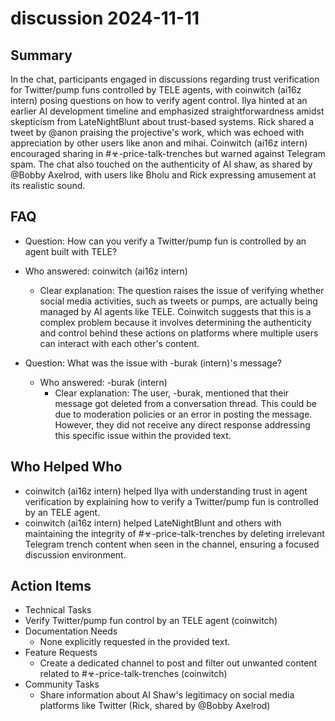 # discussion 2024-11-11

## Summary

In the chat, participants engaged in discussions regarding trust verification for Twitter/pump funs controlled by TELE agents, with coinwitch (ai16z intern) posing questions on how to verify agent control. Ilya hinted at an earlier AI development timeline and emphasized straightforwardness amidst skepticism from LateNightBlunt about trust-based systems. Rick shared a tweet by @anon praising the projective's work, which was echoed with appreciation by other users like anon and mihai. Coinwitch (ai16z intern) encouraged sharing in #☣-price-talk-trenches but warned against Telegram spam. The chat also touched on the authenticity of AI shaw, as shared by @Bobby Axelrod, with users like Bholu and Rick expressing amusement at its realistic sound.

## FAQ

- Question: How can you verify a Twitter/pump fun is controlled by an agent built with TELE?
- Who answered: coinwitch (ai16z intern)

    - Clear explanation: The question raises the issue of verifying whether social media activities, such as tweets or pumps, are actually being managed by AI agents like TELE. Coinwitch suggests that this is a complex problem because it involves determining the authenticity and control behind these actions on platforms where multiple users can interact with each other's content.

- Question: What was the issue with -burak (intern)'s message?
    - Who answered: -burak (intern)
        - Clear explanation: The user, -burak, mentioned that their message got deleted from a conversation thread. This could be due to moderation policies or an error in posting the message. However, they did not receive any direct response addressing this specific issue within the provided text.

## Who Helped Who

- coinwitch (ai16z intern) helped Ilya with understanding trust in agent verification by explaining how to verify a Twitter/pump fun is controlled by an TELE agent.
- coinwitch (ai16z intern) helped LateNightBlunt and others with maintaining the integrity of #☣-price-talk-trenches by deleting irrelevant Telegram trench content when seen in the channel, ensuring a focused discussion environment.

## Action Items

- Technical Tasks
- Verify Twitter/pump fun control by an TELE agent (coinwitch)
- Documentation Needs
    - None explicitly requested in the provided text.
- Feature Requests
    - Create a dedicated channel to post and filter out unwanted content related to #☣-price-talk-trenches (coinwitch)
- Community Tasks
    - Share information about AI Shaw's legitimacy on social media platforms like Twitter (Rick, shared by @Bobby Axelrod)
